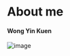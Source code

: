# About me
#### Wong Yin Kuen
![image](https://github.com/polyulabs/starterv2-CherryWYK/assets/156743662/6fd0b853-4ecd-4722-a891-5cdf4a3e2a10)
